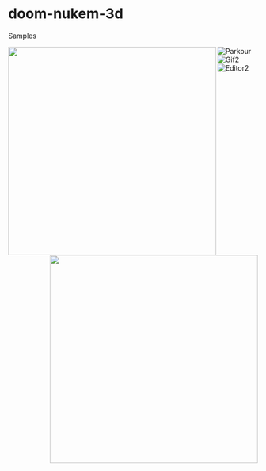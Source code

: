 # doom-nukem-3d

Samples

<img align="left" width="420" src=resources/parkour.gif>
<img align="right" width="420" src=resources/parkour.gif>

![Parkour](resources/parkour.gif)
![Gif2](resources/gif2.gif)
![Editor2](resources/editor2.gif)
